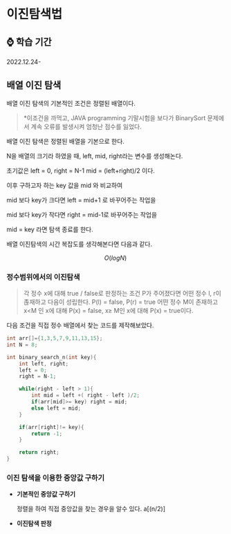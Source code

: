 # 이진탐색법

## ⌚ 학습 기간

2022.12.24-

## 배열 이진 탐색

배열 이진 탐색의 기본적인 조건은 정렬된 배열이다.

> *이조건을 까먹고, JAVA programming 기말시험을 보다가 BinarySort 문제에서 계속 오류를 발생시켜 엄청난 점수를 잃었다.
> 

 

배열 이진 탐색은 정렬된 배열을 기본으로 한다.

N을 배열의 크기라 하였을 때, left, mid, right라는 변수를 생성해논다. 

초기값은 left = 0, right = N-1 mid = (left+right)/2 이다.

이후 구하고자 하는 key 값을 mid 와 비교하여 

mid 보다 key가 크다면 left = mid+1 로 바꾸어주는 작업을

mid 보다 key가 작다면 right = mid-1로 바꾸어주는 작업을

mid = key 라면 탐색 종료를 한다.

배열 이진탐색의 시간 복잡도를 생각해본다면 다음과 같다.

$$
O(log N)
$$

### 정수범위에서의 이진탐색

> 각 정수 x에 대해 true / false로 판정하는 조건 P가 주어졌다면 어떤 정수 l, r이 졶재하고 다음이 성립한다.
P(l) = false, P(r) = true
어떤 정수 M이 존재하고 x<M 인 x에 대해 P(x) = false, x≥ M인 x에 대해 P(x) = true이다.
> 

다음 조건을 직접 정수 배열에서 찾는 코드를 제작해보았다.

```c
int arr[]={1,3,5,7,9,11,13,15};
int N = 8;

int binary_search_n(int key){
    int left, right;
    left = 0;
    right = N-1;

    while(right - left > 1){
        int mid = left +( right - left )/2;
        if(arr[mid]>= key) right = mid;
        else left = mid;
    }

    if(arr[right]!= key){
        return -1;
    }

    return right;
}
```

### 이진 탐색을 이용한 중앙값 구하기

- **기본적인 중앙값 구하기**
    
    정렬을 하여 직접 중앙값을 찾는 경우을 알수 있다. a[(n/2)]
    
- **이진탐색 판정**